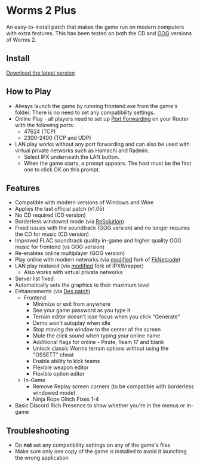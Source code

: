 # Worms 2 Plus
An easy-to-install patch that makes the game run on modern computers with extra features.
This has been tested on both the CD and [GOG](https://www.gog.com/game/worms_2) versions of Worms 2.

## Install
[Download the latest version](https://github.com/Carlmundo/W2-Plus/releases/latest)

## How to Play
- Always launch the game by running frontend.exe from the game's folder. There is no need to set any compatibility settings.
- Online Play - all players need to set up [Port Forwarding](https://portforward.com/router.htm) on your Router with the following ports:
	- 47624 (TCP)
	- 2300-2400 (TCP and UDP)
- LAN play works without any port forwarding and can also be used with virtual private networks such as Hamachi and Radmin.
	- Select IPX underneath the LAN button.
	- When the game starts, a prompt appears. The host must be the first one to click OK on this prompt.


## Features
- Compatible with modern versions of Windows and Wine
- Applies the last official patch (v1.05)
- No CD required (CD version)
- Borderless windowed mode (via [ReSolution](https://worms2d.info/ReSolution))
- Fixed issues with the soundtrack (GOG version) and no longer requires the CD for music (CD version)
- Improved FLAC soundtrack quality in-game and higher quality OGG music for frontend (vs GOG version)
- Re-enables online multiplayer (GOG version)
- Play online with modern networks (via [modified](https://github.com/Carlmundo/fkNetcode) fork of [FkNetcode](https://worms2d.info/FkNetcode))
- LAN play restored (via [modified](https://github.com/Carlmundo/ipxwrapper-w2) fork of IPXWrapper)
	- Also works with virtual private networks
- Server list fixed
- Automatically sets the graphics to their maximum level
- Enhancements (via [Des patch](https://worms2d.info/Des_patch))
	- Frontend
		- Minimize or exit from anywhere
		- See your game password as you type it
		- Terrain editor doesn't lose focus when you click "Generate"
		- Demo won't autoplay when idle
		- Stop moving the window to the center of the screen
		- Mute the click sound when typing your online name
		- Additional flags for online - Pirate, Team 17 and blank
		- Unlock classic Worms terrain options without using the "OSSETT" cheat
		- Enable ability to kick teams
		- Flexible weapon editor
		- Flexible option editor
	- In-Game	
		- Remove Replay screen corners (to be compatible with borderless windowed mode)
		- Ninja Rope Glitch Fixes 1-4
- Basic Discord Rich Presence to show whether you're in the menus or in-game

## Troubleshooting
 - Do **not** set any compatibility settings on any of the game's files
 - Make sure only one copy of the game is installed to avoid it launching the wrong application